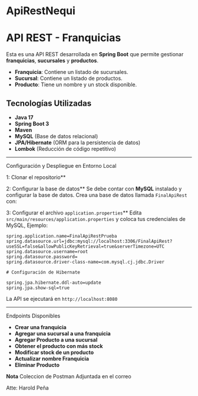 # ApiRestNequi

# API REST - Franquicias

Esta es una API REST desarrollada en **Spring Boot** que permite gestionar **franquicias**, **sucursales** y **productos**. 

- **Franquicia**: Contiene un listado de sucursales.
- **Sucursal**: Contiene un listado de productos.
- **Producto**: Tiene un nombre y un stock disponible.

## Tecnologías Utilizadas
- **Java 17**
- **Spring Boot 3**
- **Maven**
- **MySQL** (Base de datos relacional)
- **JPA/Hibernate** (ORM para la persistencia de datos)
- **Lombok** (Reducción de código repetitivo)

---
 Configuración y Despliegue en Entorno Local

1: Clonar el repositorio**

2: Configurar la base de datos**
Se debe contar con **MySQL** instalado y configurar la base de datos. Crea una base de datos llamada `FinalApiRest` con:


3: Configurar el archivo `application.properties`**
Edita `src/main/resources/application.properties` y coloca tus credenciales de MySQL, Ejemplo:
```properties
spring.application.name=FinalApiRestPrueba
spring.datasource.url=jdbc:mysql://localhost:3306/FinalApiRest?useSSL=false&allowPublicKeyRetrieval=true&serverTimezone=UTC
spring.datasource.username=root
spring.datasource.password=
spring.datasource.driver-class-name=com.mysql.cj.jdbc.Driver

# Configuración de Hibernate

spring.jpa.hibernate.ddl-auto=update
spring.jpa.show-sql=true
```

La API se ejecutará en `http://localhost:8080`

---

Endpoints Disponibles


- **Crear una franquicia**
- **Agregar una sucursal a una franquicia**
- **Agregar Producto a una sucursal**
- **Obtener el producto con más stock**
- **Modificar stock de un producto**
- **Actualizar nombre Franquicia**
- **Eliminar Producto**

  
**Nota**
  Coleccion de Postman Adjuntada en el correo

  Atte: Harold Peña


